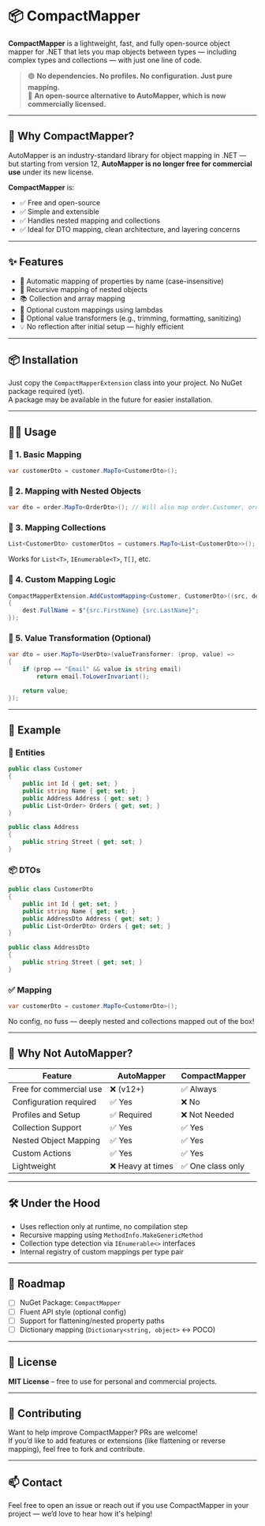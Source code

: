 # 📦 CompactMapper

**CompactMapper** is a lightweight, fast, and fully open-source object mapper for .NET that lets you map objects between types — including complex types and collections — with just one line of code.

> 🟢 **No dependencies. No profiles. No configuration. Just pure mapping.**  
> 🔄 **An open-source alternative to AutoMapper, which is now commercially licensed.**

---

## 🚀 Why CompactMapper?

AutoMapper is an industry-standard library for object mapping in .NET — but starting from version 12, **AutoMapper is no longer free for commercial use** under its new license.

**CompactMapper** is:
- ✅ Free and open-source
- ✅ Simple and extensible
- ✅ Handles nested mapping and collections
- ✅ Ideal for DTO mapping, clean architecture, and layering concerns

---

## ✨ Features

- 🔄 Automatic mapping of properties by name (case-insensitive)
- 🧠 Recursive mapping of nested objects
- 📚 Collection and array mapping
- 🎯 Optional custom mappings using lambdas
- 🧰 Optional value transformers (e.g., trimming, formatting, sanitizing)
- 💡 No reflection after initial setup — highly efficient

---

## 📦 Installation

Just copy the `CompactMapperExtension` class into your project. No NuGet package required (yet).  
A package may be available in the future for easier installation.

---

## 🧑‍💻 Usage

### 🔹 1. Basic Mapping

```csharp
var customerDto = customer.MapTo<CustomerDto>();
```

### 🔹 2. Mapping with Nested Objects

```csharp
var dto = order.MapTo<OrderDto>(); // Will also map order.Customer, order.Items, etc.
```

### 🔹 3. Mapping Collections

```csharp
List<CustomerDto> customerDtos = customers.MapTo<List<CustomerDto>>();
```

Works for `List<T>`, `IEnumerable<T>`, `T[]`, etc.

### 🔹 4. Custom Mapping Logic

```csharp
CompactMapperExtension.AddCustomMapping<Customer, CustomerDto>((src, dest) =>
{
    dest.FullName = $"{src.FirstName} {src.LastName}";
});
```

### 🔹 5. Value Transformation (Optional)

```csharp
var dto = user.MapTo<UserDto>(valueTransformer: (prop, value) =>
{
    if (prop == "Email" && value is string email)
        return email.ToLowerInvariant();

    return value;
});
```

---

## 📐 Example

### 🧱 Entities

```csharp
public class Customer
{
    public int Id { get; set; }
    public string Name { get; set; }
    public Address Address { get; set; }
    public List<Order> Orders { get; set; }
}

public class Address
{
    public string Street { get; set; }
}
```

### 📦 DTOs

```csharp
public class CustomerDto
{
    public int Id { get; set; }
    public string Name { get; set; }
    public AddressDto Address { get; set; }
    public List<OrderDto> Orders { get; set; }
}

public class AddressDto
{
    public string Street { get; set; }
}
```

### ✅ Mapping

```csharp
var customerDto = customer.MapTo<CustomerDto>();
```

No config, no fuss — deeply nested and collections mapped out of the box!

---

## 💬 Why Not AutoMapper?

| Feature                  | AutoMapper        | CompactMapper        |
|--------------------------|-------------------|-----------------------|
| Free for commercial use | ❌ (v12+)         | ✅ Always             |
| Configuration required   | ✅ Yes            | ❌ No                 |
| Profiles and Setup       | ✅ Required       | ❌ Not Needed         |
| Collection Support       | ✅ Yes            | ✅ Yes                |
| Nested Object Mapping    | ✅ Yes            | ✅ Yes                |
| Custom Actions           | ✅ Yes            | ✅ Yes                |
| Lightweight              | ❌ Heavy at times | ✅ One class only     |

---

## 🛠️ Under the Hood

- Uses reflection only at runtime, no compilation step
- Recursive mapping using `MethodInfo.MakeGenericMethod`
- Collection type detection via `IEnumerable<>` interfaces
- Internal registry of custom mappings per type pair

---

## 📣 Roadmap

- [ ] NuGet Package: `CompactMapper`
- [ ] Fluent API style (optional config)
- [ ] Support for flattening/nested property paths
- [ ] Dictionary mapping (`Dictionary<string, object>` ↔ POCO)

---

## 📝 License

**MIT License** – free to use for personal and commercial projects.

---

## 🙌 Contributing

Want to help improve CompactMapper? PRs are welcome!  
If you’d like to add features or extensions (like flattening or reverse mapping), feel free to fork and contribute.

---

## 📫 Contact

Feel free to open an issue or reach out if you use CompactMapper in your project — we’d love to hear how it's helping!